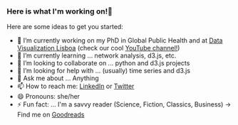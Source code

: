 ### Here is what I'm working on!👋

Here are some ideas to get you started:

- 🔭 I’m currently working on my PhD in Global Public Health and at [Data Visualization Lisboa](https://www.datavis-lisboa.pt/) (check our cool [YouTube channel!](https://www.youtube.com/c/DataVisLisboa/videos))
- 🌱 I’m currently learning ... network analysis, d3.js, etc.
- 👯 I’m looking to collaborate on ... python and d3.js projects
- 🤔 I’m looking for help with ... (usually) time series and d3.js
- 💬 Ask me about ... Anything
- 📫 How to reach me: [LinkedIn](https://www.linkedin.com/in/saramesquita1/) or [Twitter](https://twitter.com/MesquitaSra)
- 😄 Pronouns: she/her
- ⚡ Fun fact: ... I'm a savvy reader (Science, Fiction, Classics, Business) -> Find me on [Goodreads](https://www.goodreads.com/user/show/33629830-sara-mesquita)

